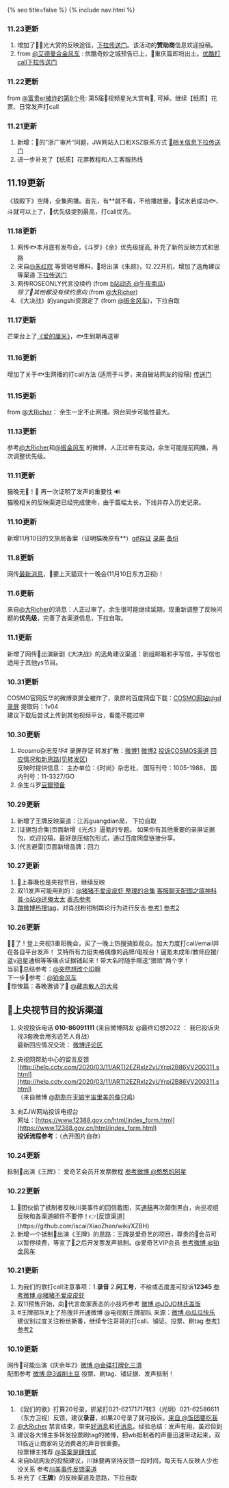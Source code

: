 {% seo title=false %}
{% include nav.html %}    

### 11.23更新
1. 增加了🐧🌟光大赏的反映途径，[下拉传送门](#第5届视频星光大赏)。该活动的**赞助商**信息欢迎投稿。  
2. from [@艾德曼合金风车](https://m.weibo.cn/status/4574543877779413) : 优酷奇妙之城预告已上，🥔重庆篇即将出土。[优酷打call下拉传送门](#二客服)  

### 11.22更新 

from [@富贵er被炸的第8个号](https://m.weibo.cn/status/4573992697205335): 第5届🐧视频星光大赏有🥔, 可掉。继续【纸质】花票、日常发声打call

### 11.21更新  

1. 新增：🐺的”浙广审片“问题，JW网站入口和XSZ联系方式 [🐺相关信息下拉传送门](#狼殿下)    
2. 进一步补充了【纸质】花票教程和人工客服热线     

## 11.19更新

《狼殿下》空降，全集网播。首先，有**就不看，不给播放量。🐺试水若成功🐟、斗就可以上了，🐺优先级提到最高，打call优先。     

### 11.18更新  
1. 网传🐟本月底有发布会，《斗罗》《余》优先级提高, 补充了新的反映方式和思路    
2. 来自[@朱红院](https://m.weibo.cn/status/4572168312071084) 等营销号爆料，🥔将出演《朱颜》，12.22开机，增加了选角建议等渠道 [下拉传送门](#朱颜网传1222开机)   
3. 网传ROSEONLY代言没续约 (from [b站动态 @午夜南瓜](https://space.bilibili.com/16876835/dynamic))     
 *除了🐄其他都没有续约意向* (from [@大Richer](https://m.weibo.cn/status/4561495746680789))      
4. 《大决战》的yangshi资源定了 (from [@振金风车](https://m.weibo.cn/status/4572724149625740))，下拉自取    
  
### 11.17更新    
芒果台上了[《爱的厘米》](https://m.weibo.cn/status/4571914053353552?)，🐟生到期再送审    


### 11.16更新

增加了关于🐟生网播的打call方法 (适用于斗罗，来自破站网友的投稿) [传送门](#余生请多指教)      

### 11.15更新   
from [@大Richer](https://m.weibo.cn/6722781658/4570764076388063)： 余生一定不止网播。网台同步可能性最大。    

### 11.13更新    
参考[@大Richer](https://m.weibo.cn/6722781658/4570764076388063)和[@振金风车](https://m.weibo.cn/6717002621/4570924613633642) 的微博，人正过审有变动，余生可能提前网播，再次调整优先级。    

### 11.11更新    
猫晚无🥔！🎉 再一次证明了发声的重要性 🔊    
猫晚相关的反映渠道已经完成使命，由于篇幅太长，下线并存入历史记录。       
  
### 11.10更新  
新增11月10日的文旅局备案（证明猫晚原有**）[gif存证](https://m.weibo.cn/1864691875/4569812859096986)  [录屏](https://m.weibo.cn/6597718943/4569817875745990) [备份](https://m.weibo.cn/3112754583/4569856819855898)      
### 11.8更新
网传[最新消息](https://m.weibo.cn/status/4569097671548699)，🥔要上天猫双十一晚会(11月10日东方卫视)！       

### 11.6更新
来自[@大Richer](https://m.weibo.cn/status/4567845851896330)的消息：人正过审了。余生很可能继续延期，现重新调整了反映问题的**优先级**，完善了各渠道信息，下拉自取。  

### 11.1更新
新增了网传🥔出演新剧《大决战》的选角建议渠道：剧组邮箱和手写信，手写信也适用于其他ys节目。        

### 10.31更新
COSMO官网反华的微博录屏全被炸了，录屏的百度网盘下载：[COSMO网站tdgd录屏](https://pan.baidu.com/s/1VHYXHjq4gKxoSb5I_4MF6Q) 提取码：1v04     
建议下载后尝试上传到其他视频平台，看能不能过审     


### 10.30更新 
1. #cosmo杂志反华# 录屏存证 转发扩散：[微博1](https://m.weibo.cn/status/4565822179902065?) [微博2](https://m.weibo.cn/status/4565674212985009?)   [投诉COSMOS渠道](https://m.weibo.cn/6597718943/4565693000065423)  [回应情况和新思路(见转发区)](https://m.weibo.cn/status/4565736649919724)      
反映时提供信息： 主办单位：《时尚》杂志社， 国际刊号：1005-1988， 国内刊号：11-3327/GO    
2. 余生斗罗[豆瓣预备](https://m.weibo.cn/status/4565035080751049)

### 10.29更新 
1. 新增了王牌反映渠道：江苏guangdian局， 下拉自取    
2. [证据包合集]页面新增《光点》逼氪的专题。 如果你有其他重要的录屏证据包，欢迎投稿，最好是压缩包形式，通过百度网盘链接分享。    
3. [代言避雷]页面新增品牌：回力          

### 10.27更新  
1. 🥔上春晚也是央视节目，继续反映
2. 双11发声可能用到的：[@猪猪不爱皮皮虾 整理的合集](https://m.weibo.cn/status/4563641598225328) [客服聊天配图之瘟神科普-b站@还俺太太](https://b23.tv/UDEUu5)  [表态参考](https://m.weibo.cn/status/4564653470653835?)
3. [蹭微博热搜tag](https://m.weibo.cn/7442966704/4565802747698939)，对肖战粉钳制舆论行为进行反击 [参考1](https://m.weibo.cn/status/4564626152633279?) [参考2](https://m.weibo.cn/status/4564570359997164?)    

### 10.26更新
 🥔🌱了！登上央视3重阳晚会，买了一晚上热搜骑脸观众。加大力度打call/email并在各自平台发声！ 艾特所有力挺失格偶像的品牌/电视台！逼氪未成年/教师应援/蓝v追星通稿等等痛点证据铺起来！带大名时随手赠送“猥琐”两个字！    
当前🌱总结参考：[@突然想改个ID啊](https://m.weibo.cn/status/4564038539029963?)    
下一步🌱参考：[@铂金风车](https://m.weibo.cn/status/4564032893233271?)       
🌱惊悚篇：春晚邀请了🥔 [@藏肉散人的大号](https://m.weibo.cn/status/4564419155599787?)       

## 🥔上央视节目的投诉渠道

1. 央视投诉电话 **010-86091111**  (来自微博网友 @最终幻想2022 ： 我已投诉央视3套晚会用劣迹艺人肖战）     
最新回应情况交流： [微博评论区](https://m.weibo.cn/status/4564026170806445?)    

2. 央视网帮助中心的留言反馈  [http://help.cctv.com/2020/03/11/ARTI2EZRxlz2vUYrpi2B86VV200311.shtml](http://help.cctv.com/2020/03/11/ARTI2EZRxlz2vUYrpi2B86VV200311.shtml)    
（来自微博 [@割割在无娘宇宙里美的像只鸡](https://m.weibo.cn/status/4564020608119638?)）     

3. 向ZJW网站投诉电视台    
网址：[https://www.12388.gov.cn/html/index_form.html](https://www.12388.gov.cn/html/index_form.html)     
**投诉流程参考**：（点开图片自存）   


### 10.24更新   

抵制🥔出演《王牌》： 爱奇艺会员开发票教程 [参考微博 @憨憨的阿星](https://m.weibo.cn/7442966704/4563295841813630)    

### 10.22更新
1. 🥔团伙偷了抵制者反映川美事件的回信截图，买[通稿](https://m.weibo.cn/status/4562515164661726?)再次颠倒黑白，向巡视组反映和各渠道邮件不要停！👉[反馈渠道](https://github.com/iscai/XiaoZhan/wiki/XZBH) 
2. 新增一个抵制🥔出演《王牌》的思路：王牌是爱奇艺的项目，尊贵的🥝会员可以暂停续费，等宣了🥔之后开发票发声抵制。@爱奇艺VIP会员 [参考微博 @铂金风车](https://m.weibo.cn/status/4562561972569471)   

### 10.21更新   
1. 为我们的歌打call注意事项：1.**录音** 2.**问工号**，不给或态度差可投诉**12345**  [参考微博 @猪猪不爱皮皮虾](https://m.weibo.cn/status/4562159428961831)   
2. 双11预售开始，向🥔代言商家表态的小技巧参考 [微博 @JOJO林氏盖饭  ](https://m.weibo.cn/status/4562249065171503)    
3. #王牌部队#上了热搜并开通微博 @电视剧王牌部队  来源：[微博 @瓜瓜快乐](https://m.weibo.cn/7443226656/4562046814783758)   
建议别过度关注粉丝撕番，继续专注哥哥的打call、铺证、投票、刷tag  [参考1](https://m.weibo.cn/status/4562124803939175?) [参考2](https://m.weibo.cn/7442966704/4562002011754362)     

### 10.19更新  
网传🥔可能出演《庆余年2》[微博 @金碟打牌化三清](https://m.weibo.cn/1864691875/4561840447167110)      
配图参考 [微博 @3诚削土豆](https://m.weibo.cn/status/4540320950263591?) 投票、刷tag、铺证据、发声抵制！   

### 10.18更新
1. 《我们的歌》打算20号录，抓紧打021-62171717转3（光明）021-62586611（东方卫视）反馈，建议**录音**，如果20号录了就可投诉。[来自 @饭团要吃我](https://weibo.com/u/2260490462)  
2. [@大Richer](https://m.weibo.cn/profile/6722781658) 禁言结束，带来[好消息](https://m.weibo.cn/status/4561010734925374)和[坏消息](https://b23.tv/MT68UC)。经验总结：发声有用，虽迟但到    
3. 建议各大博主多转发投票刷tag的微博，把wb抵制者的声量迅速带动起来，双11临近让商家听见消费者的声音很重要。     
投票博主推荐 [@答案是肆蚀贰 ](https://m.weibo.cn/status/4552299169713195?)     
4. 来自b站网友的投稿建议，川妹要再坚持反馈一段时间，每天有人反映人少也没关系 参考[川美事件反馈渠道](https://github.com/iscai/XiaoZhan/wiki/XZBH)     
5. 补充了《**王牌**》的反映渠道及思路，下拉自取  
